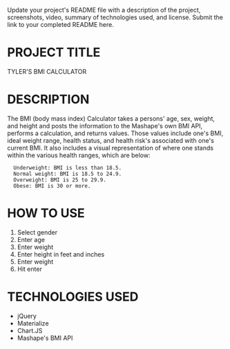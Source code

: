 Update your project's README file with a description of the project, screenshots, video, summary of technologies used, and license. Submit the link to your completed README here.

# PROJECT TITLE

TYLER'S BMI CALCULATOR

# DESCRIPTION

The BMI (body mass index) Calculator takes a persons' age, sex, weight, and height and posts the information to the Mashape's own BMI API, performs a calculation, and returns values. Those values include one's BMI, ideal weight range, health status, and health risk's associated with one's current BMI. It also includes a visual representation of where one stands within the various health ranges, which are below:

      Underweight: BMI is less than 18.5.
      Normal weight: BMI is 18.5 to 24.9.
      Overweight: BMI is 25 to 29.9.
      Obese: BMI is 30 or more.

# HOW TO USE
  1) Select gender
  2) Enter age
  3) Enter weight
  4) Enter height in feet and inches
  5) Enter weight
  6) Hit enter

# TECHNOLOGIES USED
  - jQuery
  - Materialize
  - Chart.JS
  - Mashape's BMI API

